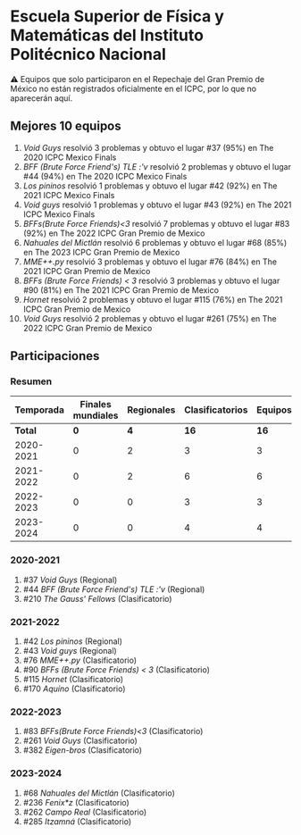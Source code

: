 # Escuela Superior de Física y Matemáticas del Instituto Politécnico Nacional

:warning: Equipos que solo participaron en el Repechaje del Gran Premio de México no están registrados oficialmente en el ICPC, por lo que no aparecerán aquí.

## Mejores 10 equipos

1. _Void Guys_ resolvió 3 problemas y obtuvo el lugar #37 (95%) en The 2020 ICPC Mexico Finals
1. _BFF (Brute Force Friend's) TLE :'v_ resolvió 2 problemas y obtuvo el lugar #44 (94%) en The 2020 ICPC Mexico Finals
1. _Los pininos_ resolvió 1 problemas y obtuvo el lugar #42 (92%) en The 2021 ICPC Mexico Finals
1. _Void guys_ resolvió 1 problemas y obtuvo el lugar #43 (92%) en The 2021 ICPC Mexico Finals
1. _BFFs(Brute Force Friends)<3_ resolvió 7 problemas y obtuvo el lugar #83 (92%) en The 2022 ICPC Gran Premio de Mexico
1. _Nahuales del Mictlán_ resolvió 6 problemas y obtuvo el lugar #68 (85%) en The 2023 ICPC Gran Premio de Mexico
1. _MME++.py_ resolvió 3 problemas y obtuvo el lugar #76 (84%) en The 2021 ICPC Gran Premio de Mexico
1. _BFFs (Brute Force Friends) < 3_ resolvió 3 problemas y obtuvo el lugar #90 (81%) en The 2021 ICPC Gran Premio de Mexico
1. _Hornet_ resolvió 2 problemas y obtuvo el lugar #115 (76%) en The 2021 ICPC Gran Premio de Mexico
1. _Void Guys_ resolvió 2 problemas y obtuvo el lugar #261 (75%) en The 2022 ICPC Gran Premio de Mexico

## Participaciones

### Resumen

| Temporada | Finales mundiales | Regionales | Clasificatorios | Equipos |
| --- | --- | --- | --- | --- |
| **Total** | **0** | **4** | **16** | **16** |
| 2020-2021 | 0 | 2 | 3 | 3 |
| 2021-2022 | 0 | 2 | 6 | 6 |
| 2022-2023 | 0 | 0 | 3 | 3 |
| 2023-2024 | 0 | 0 | 4 | 4 |

### 2020-2021

1. #37 _Void Guys_ (Regional)
1. #44 _BFF (Brute Force Friend's) TLE :'v_ (Regional)
1. #210 _The Gauss' Fellows_ (Clasificatorio)

### 2021-2022

1. #42 _Los pininos_ (Regional)
1. #43 _Void guys_ (Regional)
1. #76 _MME++.py_ (Clasificatorio)
1. #90 _BFFs (Brute Force Friends) < 3_ (Clasificatorio)
1. #115 _Hornet_ (Clasificatorio)
1. #170 _Aquíno_ (Clasificatorio)

### 2022-2023

1. #83 _BFFs(Brute Force Friends)<3_ (Clasificatorio)
1. #261 _Void Guys_ (Clasificatorio)
1. #382 _Eigen-bros_ (Clasificatorio)

### 2023-2024

1. #68 _Nahuales del Mictlán_ (Clasificatorio)
1. #236 _Fenix*z_ (Clasificatorio)
1. #262 _Campo Real_ (Clasificatorio)
1. #285 _Itzamná_ (Clasificatorio)



